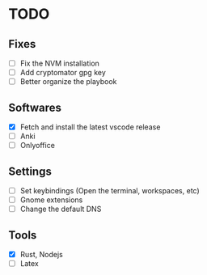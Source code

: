 # TODO

## Fixes

- [ ] Fix the NVM installation
- [ ] Add cryptomator gpg key
- [ ] Better organize the playbook

## Softwares

- [x] Fetch and install the latest vscode release
- [ ] Anki
- [ ] Onlyoffice

## Settings

- [ ] Set keybindings (Open the terminal, workspaces, etc)
- [ ] Gnome extensions
- [ ] Change the default DNS

## Tools

- [x] Rust, Nodejs
- [ ] Latex

